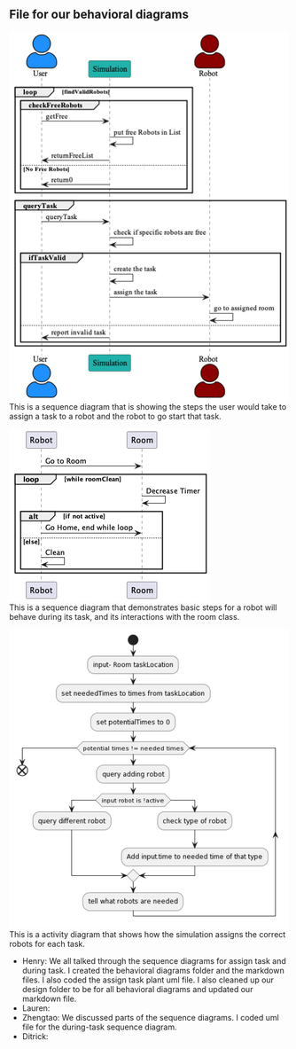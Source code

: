 ## File for our behavioral diagrams
![AssignTask Sequence Diagram](AssignTaskSQ.png) <br>
This is a sequence diagram that is showing the steps the user would take to assign a task to a robot and the robot to go start that task.

![duringTask Sequence Diagram](duringTaskSQ.png) <br>
This is a sequence diagram that demonstrates basic steps for a robot will behave during its task, and its interactions with the room class.

![makeTask Activity Diagram](makeTaskAD.png) <br>
This is a activity diagram that shows how the simulation assigns the correct robots for each task.


* Henry: We all talked through the sequence diagrams for assign task and during task. I created the behavioral diagrams folder and the markdown files. I also coded the assign task plant uml file. I also cleaned up our design folder to be for all behavioral diagrams and updated our markdown file.
* Lauren:
* Zhengtao: We discussed parts of the sequence diagrams. I coded uml file for the during-task sequence diagram.
* Ditrick: 

